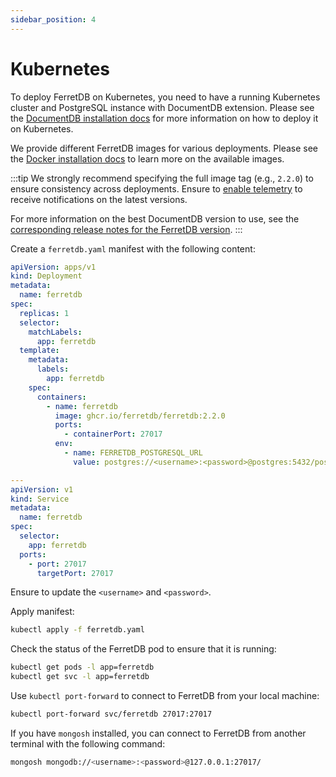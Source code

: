 ```yaml
---
sidebar_position: 4
---
```


# Kubernetes

To deploy FerretDB on Kubernetes, you need to have a running Kubernetes cluster and PostgreSQL instance with DocumentDB extension.
Please see the [DocumentDB installation docs](../documentdb/kubernetes.md) for more information on how to deploy it on Kubernetes.

We provide different FerretDB images for various deployments.
Please see the [Docker installation docs](docker.md) to learn more on the available images.

:::tip
We strongly recommend specifying the full image tag (e.g., `2.2.0`)
to ensure consistency across deployments.
Ensure to [enable telemetry](../../telemetry.md) to receive notifications on the latest versions.

For more information on the best DocumentDB version to use, see the [corresponding release notes for the FerretDB version](https://github.com/FerretDB/FerretDB/releases/).
:::

Create a `ferretdb.yaml` manifest with the following content:

```yaml
apiVersion: apps/v1
kind: Deployment
metadata:
  name: ferretdb
spec:
  replicas: 1
  selector:
    matchLabels:
      app: ferretdb
  template:
    metadata:
      labels:
        app: ferretdb
    spec:
      containers:
        - name: ferretdb
          image: ghcr.io/ferretdb/ferretdb:2.2.0
          ports:
            - containerPort: 27017
          env:
            - name: FERRETDB_POSTGRESQL_URL
              value: postgres://<username>:<password>@postgres:5432/postgres

---
apiVersion: v1
kind: Service
metadata:
  name: ferretdb
spec:
  selector:
    app: ferretdb
  ports:
    - port: 27017
      targetPort: 27017
```

Ensure to update the `<username>` and `<password>`.

Apply manifest:

```sh
kubectl apply -f ferretdb.yaml
```

Check the status of the FerretDB pod to ensure that it is running:

```sh
kubectl get pods -l app=ferretdb
kubectl get svc -l app=ferretdb
```

Use `kubectl port-forward` to connect to FerretDB from your local machine:

```sh
kubectl port-forward svc/ferretdb 27017:27017
```

If you have `mongosh` installed, you can connect to FerretDB from another terminal with the following command:

```sh
mongosh mongodb://<username>:<password>@127.0.0.1:27017/
```
